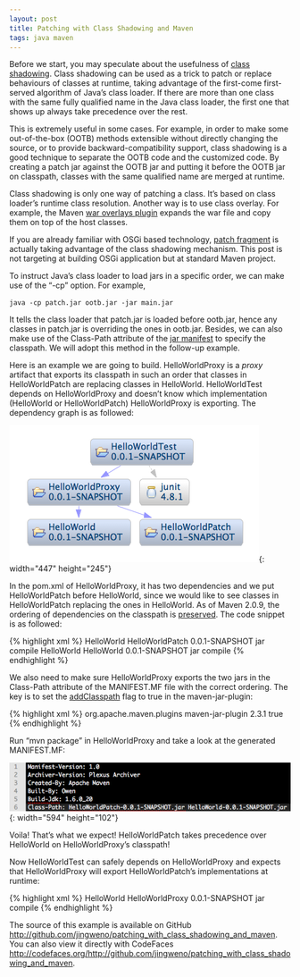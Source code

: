 ```yaml
---
layout: post
title: Patching with Class Shadowing and Maven
tags: java maven
---
```


Before we start, you may speculate about the usefulness of [class shadowing][1]. Class shadowing can be used as a trick to patch or replace behaviours of  classes at runtime, taking advantage of the first-come first-served  algorithm of Java’s class loader. If there are more than one class with  the same fully qualified name in the Java class loader, the first one  that shows up always take precedence over the rest.

This is extremely useful in some cases. For example, in order to make some out-of-the-box (OOTB) methods extensible without directly changing the source, or to provide backward-compatibility support, class  shadowing is a good technique to separate the OOTB code and the  customized code. By creating a patch jar against the OOTB jar and  putting it before the OOTB jar on classpath, classes with the same  qualified name are merged at runtime.

Class shadowing is only one way of patching a class. It’s based on class loader’s runtime class resolution. Another way is to use class  overlay. For example, the Maven [war overlays plugin][2] expands the war file and copy them on top of the  host classes.

If you are already familiar with OSGi based technology, [patch fragment][3] is actually taking advantage of the class shadowing mechanism. This post is not targeting at building OSGi application but  at standard Maven project.

To instruct Java’s class loader to load jars in a specific order, we can make use of the “-cp” option. For example,

	java -cp patch.jar ootb.jar -jar main.jar

It tells the class loader that patch.jar is loaded before ootb.jar, hence any classes in patch.jar is overriding the ones in ootb.jar. Besides, we can also make use of the Class-Path attribute of the [jar  manifest][4] to specify the classpath. We will adopt this method in the follow-up example.

Here is an example we are going to build. HelloWorldProxy is a *proxy* artifact that exports its classpath in such an order that classes in HelloWorldPatch are replacing classes in HelloWorld. HelloWorldTest depends on HelloWorldProxy and doesn’t know which implementation (HelloWorld or HelloWorldPatch) HelloWorldProxy is exporting. The dependency graph is as followed:

![example dependency](/images/posts/maven_example_dep.png){: width="447" height="245"}

In the pom.xml of HelloWorldProxy, it has two dependencies and we put HelloWorldPatch before HelloWorld, since we would like to see classes in HelloWorldPatch replacing the ones in HelloWorld. As of Maven 2.0.9, the ordering of dependencies on the classpath is [preserved][5]. The code snippet is as followed:

{% highlight xml %}
<dependencies>
    <dependency>
        <groupId>HelloWorld</groupId>
        <artifactId>HelloWorldPatch</artifactId>
        <version>0.0.1-SNAPSHOT</version>
        <type>jar</type>
        <scope>compile</scope>
    </dependency>
    <dependency>
        <groupId>HelloWorld</groupId>
        <artifactId>HelloWorld</artifactId>
        <version>0.0.1-SNAPSHOT</version>
        <type>jar</type>
        <scope>compile</scope>
    </dependency>
</dependencies>
{% endhighlight %}

We also need to make sure HelloWorldProxy exports the two jars in the  Class-Path attribute of the MANIFEST.MF file with the correct ordering.  The key is to set the [addClasspath][6] flag to true in the maven-jar-plugin:

{% highlight xml %}
<plugin>
    <groupId>org.apache.maven.plugins</groupId>
    <artifactId>maven-jar-plugin</artifactId>
    <version>2.3.1</version>
    <configuration>
        <archive>
            <manifest>
                <addClasspath>true</addClasspath>
            </manifest>
        </archive>
    </configuration>
</plugin>
{% endhighlight %}

Run “mvn package” in HelloWorldProxy and take a look at the generated MANIFEST.MF:

![manifest](/images/posts/maven_manifest.png){: width="594" height="102"}

Voila! That’s what we expect! HelloWorldPatch takes precedence over HelloWorld on HelloWorldProxy’s classpath!

Now HelloWorldTest can safely depends on HelloWorldProxy and expects that HelloWorldProxy will export HelloWorldPatch’s implementations at  runtime:

{% highlight xml %}
<dependency>
    <groupId>HelloWorld</groupId>
    <artifactId>HelloWorldProxy</artifactId>
    <version>0.0.1-SNAPSHOT</version>
    <type>jar</type>
    <scope>compile</scope>
</dependency>
{% endhighlight %}

The source of this example is available on GitHub <http://github.com/jingweno/patching_with_class_shadowing_and_maven>. You can also view it directly with CodeFaces <http://codefaces.org/http://github.com/jingweno/patching_with_class_shadowing_and_maven>.

[1]: http://mindprod.com/jgloss/shadow.html
[2]: http://maven.apache.org/plugins/maven-war-plugin/examples/war-overlay.html
[3]: http://wiki.eclipse.org/FAQ_Can_fragments_be_used_to_patch_a_plug-in%3F
[4]: http://download.oracle.com/docs/cd/E17476_01/javase/1.5.0/docs/guide/jar/jar.html#JAR%20Manifest
[5]: http://stackoverflow.com/questions/793054/maven-classpath-order-issues
[6]: http://maven.apache.org/shared/maven-archiver/examples/classpath.html